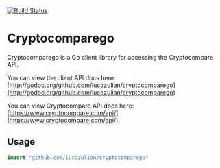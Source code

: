 [![Build Status](https://api.travis-ci.org/lucazulian/cryptocomparego.svg)](https://travis-ci.org/lucazulian/cryptocomparego)

# Cryptocomparego

Cryptocomparego is a Go client library for accessing the Cryptocompare API.

You can view the client API docs here: [http://godoc.org/github.com/lucazulian/cryptocomparego](http://godoc.org/github.com/lucazulian/cryptocomparego)

You can view Cryptocompare API docs here: [https://www.cryptocompare.com/api/](https://www.cryptocompare.com/api/)


## Usage

```go
import "github.com/lucazulian/cryptocomparego"
```
